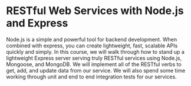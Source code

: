 # RESTful Web Services with Node.js and Express
Node.js is a simple and powerful tool for backend development. When combined with express, you can create lightweight, fast, scalable APIs quickly and simply. In this course, we will walk through how to stand up a lightweight Express server serving truly RESTful services using Node.js, Mongoose, and MongoDB. We will implement all of the RESTful verbs to get, add, and update data from our service. We will also spend some time working through unit and end to end integration tests for our services.